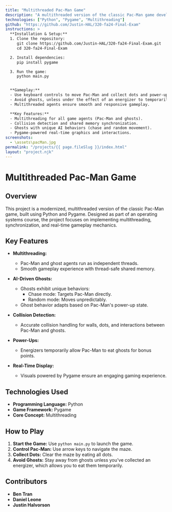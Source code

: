 ```yaml
---
title: "Multithreaded Pac-Man Game"
description: "A multithreaded version of the classic Pac-Man game developed in Python. The game features real-time gameplay using Pygame, with synchronized multithreaded agents and unique AI behaviors for ghosts."
technologies: ["Python", "Pygame", "Multithreading"]
github: "https://github.com/Justin-HAL/320-fa24-Final-Exam"
instructions: >
  **Installation & Setup:**
  1. Clone the repository:
     git clone https://github.com/Justin-HAL/320-fa24-Final-Exam.git
     cd 320-fa24-Final-Exam

  2. Install dependencies:
     pip install pygame

  3. Run the game:
     python main.py


  **Gameplay:**
  - Use keyboard controls to move Pac-Man and collect dots and power-ups.
  - Avoid ghosts, unless under the effect of an energizer to temporarily eat ghosts.
  - Multithreaded agents ensure smooth and responsive gameplay.

  **Key Features:**
  - Multithreading for all game agents (Pac-Man and ghosts).
  - Collision detection and shared memory synchronization.
  - Ghosts with unique AI behaviors (chase and random movement).
  - Pygame-powered real-time graphics and interactions.
screenshots:
  - \assets\pacMan.jpg
permalink: "/projects/{{ page.fileSlug }}/index.html"
layout: "project.njk"
---
```


# Multithreaded Pac-Man Game

## Overview

This project is a modernized, multithreaded version of the classic Pac-Man game, built using Python and Pygame. Designed as part of an operating systems course, the project focuses on implementing multithreading, synchronization, and real-time gameplay mechanics.

## Key Features

- **Multithreading:**
  - Pac-Man and ghost agents run as independent threads.
  - Smooth gameplay experience with thread-safe shared memory.

- **AI-Driven Ghosts:**
  - Ghosts exhibit unique behaviors:
    - Chase mode: Targets Pac-Man directly.
    - Random mode: Moves unpredictably.
  - Ghost behavior adapts based on Pac-Man's power-up state.

- **Collision Detection:**
  - Accurate collision handling for walls, dots, and interactions between Pac-Man and ghosts.

- **Power-Ups:**
  - Energizers temporarily allow Pac-Man to eat ghosts for bonus points.

- **Real-Time Display:**
  - Visuals powered by Pygame ensure an engaging gaming experience.

## Technologies Used

- **Programming Language:** Python
- **Game Framework:** Pygame
- **Core Concept:** Multithreading

## How to Play

1. **Start the Game:** Use `python main.py` to launch the game.
2. **Control Pac-Man:** Use arrow keys to navigate the maze.
3. **Collect Dots:** Clear the maze by eating all dots.
4. **Avoid Ghosts:** Stay away from ghosts unless you’ve collected an energizer, which allows you to eat them temporarily.

## Contributors

- **Ben Tran**
- **Daniel Leone**
- **Justin Halvorson**

